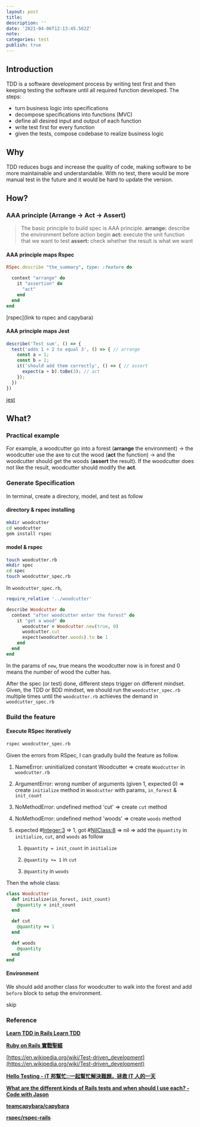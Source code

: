 ```yaml
---
layout: post
title:
description: ''
date: '2021-04-06T12:13:45.562Z'
note:
categories: test
publish: true
---
```


## Introduction

TDD is a software development process by writing test first and then keeping testing the software until all required function developed. The steps:

* turn business logic into specifications
* decompose specifications into functions (MVC)
* define all desired input and output of each function
* write test first for every function
* given the tests, compose codebase to realize business logic

## Why

TDD reduces bugs and increase the quality of code, making software to be more maintainable and understandable. With no test, there would be more manual test in the future and it would be hard to update the version.

## How?

### AAA principle (Arrange -> Act -> Assert)

> The basic principle to build spec is AAA principle.
> **arrange:** describe the environment before action begin
> **act:** execute the unit function that we want to test
> **assert:** check whether the result is what we want

#### AAA principle maps Rspec

```ruby
RSpec.describe "the_summary", type: :feature do

  context "arrange" do
    it "assertion" do
      "act"
    end
  end
end
```

[rspec](link to rspec and capybara)

#### AAA principle maps Jest

```javascript
describe('Test sum', () => {
  test('adds 1 + 2 to equal 3', () => { // arrange
    const a = 1;
    const b = 2;
    it('should add them correctly', () => { // assert
      expect(a + b).toBe(3); // act
    });
  })
})
```

[jest]({{site.baseurl}}/test/2023/01/01/jest.html)

## What?

### Practical example

For example, a woodcutter go into a forest (**arrange** the environment) -> the woodcutter use the axe to cut the wood (**act** the function) -> and the woodcutter should get the woods (**assert** the result). If the woodcutter does not like the result, woodcutter should modify the **act**.

### Generate Specification

In terminal, create a directory, model, and test as follow

#### directory & rspec installing

```bash
mkdir woodcutter
cd woodcutter
gem install rspec
```

#### model & rspec

```bash
touch woodcutter.rb
mkdir spec
cd spec
touch woodcutter_spec.rb
```

In `woodcutter_spec.rb`,

```ruby
require_relative '../woodcutter'

describe Woodcutter do
  context "after woodcutter enter the forest" do
    it "get a wood" do
      woodcutter = Woodcutter.new(true, 0)
      woodcutter.cut
      expect(woodcutter.woods).to be 1
    end
  end
end
```

In the params of `new`, true means the woodcutter now is in forest and 0 means the number of wood the cutter has.

After the spec (or test) done, different steps trigger on different mindset. Given, the TDD or BDD mindset, we should run the `woodcutter_spec.rb` multiple times until the `woodcutter.rb` achieves the demand in `woodcutter_spec.rb`

### Build the feature

#### Execute RSpec iteratively

```bash
rspec woodcutter_spec.rb
```

Given the errors from RSpec, I can gradully build the feature as follow.

1. NameError: uninitialized constant Woodcutter => create `Woodcutter` in `woodcutter.rb`

2. ArgumentError: wrong number of arguments (given 1, expected 0) => create `initialize` method in `Woodcutter` with params, `in_forest` & `init_count`

3. NoMethodError: undefined method 'cut' => create `cut` method

4. NoMethodError: undefined method 'woods' => create `woods` method

5. expected #<Integer:3> => 1, got #<NilClass:8> => nil => add the `@quantity` in `initialize`, `cut`, and `woods` as follow

   1. `@quantity = init_count` in `initialize`

   2. `@quantity += 1` in `cut`

   3. `@quantity` in `woods`

Then the whole class:

```ruby
class Woodcutter
  def initialize(in_forest, init_count)
    @quantity = init_count
  end

  def cut
    @quantity += 1
  end

  def woods
    @quantity
  end
end
```

#### Environment

We should add another class for woodcutter to walk into the forest and add `before` block to setup the environment.

skip

### Reference

[**Learn TDD in Rails Learn TDD**](https://learntdd.in/rails/)

[**Ruby on Rails 實戰聖經**](https://ihower.tw/rails/testing.html)

[https://en.wikipedia.org/wiki/Test-driven_development](https://en.wikipedia.org/wiki/Test-driven_development)

[**Hello Testing - iT 邦幫忙::一起幫忙解決難題，拯救 IT 人的一天**](https://ithelp.ithome.com.tw/articles/10185338)

[**What are the different kinds of Rails tests and when should I use each? - Code with Jason**](https://www.codewithjason.com/different-kinds-rails-tests-use/)

[**teamcapybara/capybara**](https://github.com/teamcapybara/capybara#using-capybara-with-rspec)

[**rspec/rspec-rails**](https://github.com/rspec/rspec-rails)